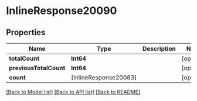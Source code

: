 # InlineResponse20090

## Properties
Name | Type | Description | Notes
------------ | ------------- | ------------- | -------------
**totalCount** | **Int64** |  | [optional] 
**previousTotalCount** | **Int64** |  | [optional] 
**count** | [InlineResponse20083] |  | [optional] 

[[Back to Model list]](../README.md#documentation-for-models) [[Back to API list]](../README.md#documentation-for-api-endpoints) [[Back to README]](../README.md)



